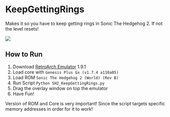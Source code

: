 # KeepGettingRings

Makes it so you have to keep getting rings in Sonic The Hedgehog 2. If not the level resets!

![](KeepGettingRings_Demo.gif)

## How to Run

1. Download [RetroArch Emulator](https://www.retroarch.com/) 1.9.1 
2. Load core with ```Genesis Plus Gx (v1.7.4 a110a05)```
3. Load ROM ```Sonic The Hedgehog 2 (World) (Rev B)```
4. Run Script ```Python SH2_KeepGettingRings.py```
5. Drag the overlay window on top the emulator
6. Have Fun!

Version of ROM and Core is very important! Since the script targets specific memory addresses in order for it to work!
